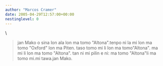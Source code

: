 ```yaml
---
author: "Marcos Cramer"
date: 2005-04-29T12:57:00+00:00
nestinglevel: 0
---
```

\
> jan Mako o sina lon ala lon ma tomo "Altona".tenpo ni la mi lon ma tomo "Oxford" lon ma Piten. taso tomo mi li lon ma tomo"Altona". ma mi li lon ma tomo "Altona". tan ni mi pilin e ni: ma tomo "Altona"li ma tomo mi.mi tawa.jan Mako.